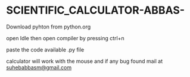 # SCIENTIFIC_CALCULATOR-ABBAS-


Download pyhton from python.org

open Idle then open compiler by pressing ctrl+n

paste the code available .py file 

calculator will work with the mouse and if any bug found mail at suhebabbasm@gmail.com


